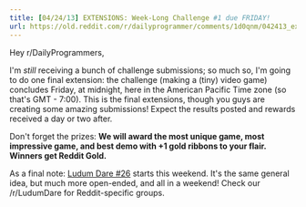 ```yaml
---
title: [04/24/13] EXTENSIONS: Week-Long Challenge #1 due FRIDAY!
url: https://old.reddit.com/r/dailyprogrammer/comments/1d0qnm/042413_extensions_weeklong_challenge_1_due_friday/
---
```


Hey r/DailyProgrammers,

I'm *still* receiving a bunch of challenge submissions; so much so, I'm going to do one final extension: the challenge (making a (tiny) video game) concludes Friday, at midnight, here in the American Pacific Time zone (so that's GMT - 7:00). This is the final extensions, though you guys are creating some amazing submissions! Expect the results posted and rewards received a day or two after.

Don't forget the prizes: **We will award the most unique game, most impressive game, and best demo with +1 gold ribbons to your flair. Winners get Reddit Gold.**

As a final note: [Ludum Dare #26](http://www.ludumdare.com/compo/) starts this weekend. It's the same general idea, but much more open-ended, and all in a weekend! Check our /r/LudumDare for Reddit-specific groups.